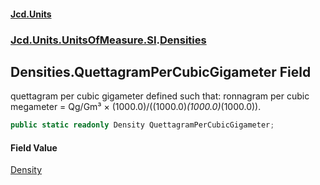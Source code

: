 #### [Jcd.Units](index 'index')
### [Jcd.Units.UnitsOfMeasure.SI](Jcd.Units.UnitsOfMeasure.SI 'Jcd.Units.UnitsOfMeasure.SI').[Densities](Densities 'Jcd.Units.UnitsOfMeasure.SI.Densities')

## Densities.QuettagramPerCubicGigameter Field

quettagram per cubic gigameter defined such that: ronnagram per cubic megameter = Qg/Gm³ ×
(1000.0)/((1000.0)*(1000.0)*(1000.0)).

```csharp
public static readonly Density QuettagramPerCubicGigameter;
```

#### Field Value
[Density](Density 'Jcd.Units.UnitTypes.Density')